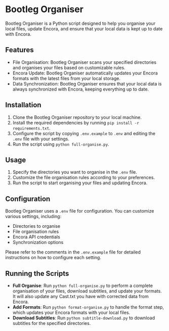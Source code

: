 # Bootleg Organiser

Bootleg Organiser is a Python script designed to help you organise your local files, update Encora, and ensure that your local data is kept up to date with Encora.

## Features

- File Organisation: Bootleg Organiser scans your specified directories and organises your files based on customizable rules.
- Encora Update: Bootleg Organiser automatically updates your Encora formats with the latest files from your local storage.
- Data Synchronization: Bootleg Organiser ensures that your local data is always synchronized with Encora, keeping everything up to date.

## Installation

1. Clone the Bootleg Organiser repository to your local machine.
2. Install the required dependencies by running `pip install -r requirements.txt`.
3. Configure the script by copying `.env.example` to `.env` and editing the `.env` file with your settings.
4. Run the script using `python full-organise.py`.

## Usage

1. Specify the directories you want to organise in the `.env` file.
2. Customize the file organisation rules according to your preferences.
3. Run the script to start organising your files and updating Encora.

## Configuration

Bootleg Organiser uses a `.env` file for configuration. You can customize various settings, including:

- Directories to organise
- File organisation rules
- Encora API credentials
- Synchronization options

Please refer to the comments in the `.env.example` file for detailed instructions on how to configure each setting.

## Running the Scripts

- **Full Organise**: Run `python full-organise.py` to perform a complete organisation of your files, download subtitles, and update your formats. It will also update any Cast.txt you have with corrected data from Encora.
- **Add Formats**: Run `python format-organise.py` to handle the format step, which updates your Encora formats with your local files.
- **Download Subtitles**: Run `python subtitle-download.py` to download subtitles for the specified directories.

